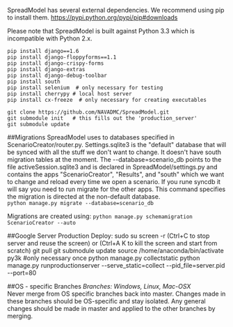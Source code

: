 SpreadModel has several external dependencies.  We recommend using pip to install them.
https://pypi.python.org/pypi/pip#downloads

Please note that SpreadModel is built against Python 3.3 which is incompatible with Python 2.x.  

    pip install django==1.6
    pip install django-floppyforms==1.1
    pip install django-crispy-forms
    pip install django-extras
    pip install django-debug-toolbar
    pip install south
    pip install selenium  # only necessary for testing
    pip install cherrypy # local host server
    pip install cx-freeze  # only necessary for creating executables

    git clone https://github.com/NAVADMC/SpreadModel.git
    git submodule init   # this fills out the 'production_server'
    git submodule update

##Migrations
SpreadModel uses to databases specified in ScenarioCreator/router.py.   Settings.sqlite3 is the "default" database that 
will be synced with all the stuff we don't want to change.  It doesn't have south migration tables at the moment. 
The --database=scenario_db points to the file activeSession.sqlite3 and is declared in SpreadModel/settings.py and 
contains the apps "ScenarioCreator", "Results", and "south" which we want to change and reload every time we open a 
scenario.  If you rune syncdb it will say you need to run migrate for the other apps.  This command specifies the 
migration is directed at the non-default database.  
`python manage.py migrate --database=scenario_db`

Migrations are created using:
`python manage.py schemamigration ScenarioCreator --auto`


##Google Server Production Deploy:
    sudo su
    screen -r   (Ctrl+C to stop server and reuse the screen) or (Ctrl+A  K   to kill the screen and start from scratch)
    git pull
    git submodule update
    source /home/anaconda/bin/activate py3k    #only necessary once
    python manage.py collectstatic
    python manage.py runproductionserver --serve_static=collect --pid_file=server.pid --port=80

##OS - specific Branches
_Branches: Windows, Linux, Mac-OSX_  
Never merge from OS specific branches back into master.  Changes made in these branches should be OS-specific and stay isolated.  Any general changes should be made in master and applied to the other branches by merging.